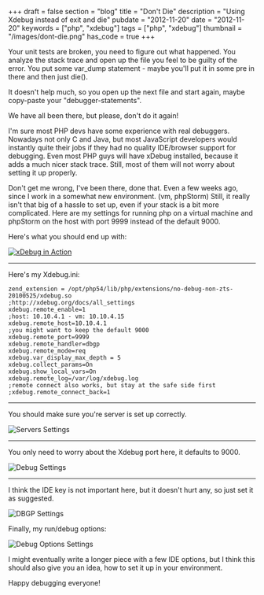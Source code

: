 +++
draft = false
section = "blog"
title = "Don't Die"
description = "Using Xdebug instead of exit and die"
pubdate = "2012-11-20"
date = "2012-11-20"
keywords = ["php", "xdebug"]
tags = ["php", "xdebug"]
thumbnail = "/images/dont-die.png"
has_code = true
+++

Your unit tests are broken, you need to figure out what happened. You analyze the stack trace and open up the file you feel to be guilty of the error. You put some var_dump statement - maybe you'll put it in some pre in there and then just die().

It doesn't help much, so you open up the next file and start again, maybe copy-paste your "debugger-statements".

We have all been there, but please, don't do it again!

I'm sure most PHP devs have some experience with real debuggers. Nowadays not only C and Java, but most JavaScript developers would instantly quite their jobs if they had no quality IDE/browser support for debugging. Even most PHP guys will have xDebug installed, because it adds a much nicer stack trace. Still, most of them will not worry about setting it up properly.

Don't get me wrong, I've been there, done that. Even a few weeks ago, since I work in a somewhat new environment. (vm, phpStorm) Still, it really isn't that big of a hassle to set up, even if your stack is a bit more complicated. Here are my settings for running php on a virtual machine and phpStorm on the host with port 9999 instead of the default 9000.

Here's what you should end up with:

[![xDebug in Action](/media/dont-die/xdebug-phpstorm.png)](/media/dont-die/xdebug-phpstorm.png)

- - -

Here's my Xdebug.ini:
<pre><code class="ini">zend_extension = /opt/php54/lib/php/extensions/no-debug-non-zts-20100525/xdebug.so
;http://xdebug.org/docs/all_settings
xdebug.remote_enable=1
;host: 10.10.4.1 - vm: 10.10.4.15
xdebug.remote_host=10.10.4.1
;you might want to keep the default 9000
xdebug.remote_port=9999
xdebug.remote_handler=dbgp
xdebug.remote_mode=req
xdebug.var_display_max_depth = 5
xdebug.collect_params=On
xdebug.show_local_vars=On
xdebug.remote_log=/var/log/xdebug.log
;remote connect also works, but stay at the safe side first
;xdebug.remote_connect_back=1</code></pre>

- - -

You should make sure you're server is set up correctly.

![Servers Settings](/media/dont-die/xdebug-phpstorm-servers.png)

- - -

You only need to worry about the Xdebug port here, it defaults to 9000.

![Debug Settings](/media/dont-die/xdebug-phpstorm-debug.png)

- - -

I think the IDE key is not important here, but it doesn't hurt any, so just set it as suggested.

 

![DBGP Settings](/media/dont-die/xdebug-phpstorm-dbgp.png)
 
 

Finally, my run/debug options:

 

![Debug Options Settings](/media/dont-die/xdebug-phpstorm-run-debug-options.png)


I might eventually write a longer piece with a few IDE options, but I think this should also give you an idea, how to set it up in your environment.

Happy debugging everyone!
